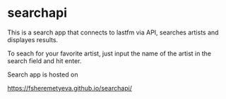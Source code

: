 # searchapi


This is a  search app that connects to lastfm via API, searches artists and displayes results.

To seach for your favorite artist, just input the name of the artist in the search field and hit enter.

Search app is hosted on 

https://fsheremetyeva.github.io/searchapi/
